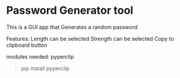 # Password Generator tool

This is a GUI app that Generates a random password

Features:
Length can be selected
Strength can be selected
Copy to clipboard button


modules needed: pyperclip
>pip install pyperclip